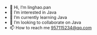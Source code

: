 - 👋 Hi, I’m linghao.pan
- 👀 I’m interested in Java
- 🌱 I’m currently learning Java
- 💞️ I’m looking to collaborate on Java
- 📫 How to reach me 957115234@qq.com

<!---
Tompan1234/Tompan1234 is a ✨ special ✨ repository because its `README.md` (this file) appears on your GitHub profile.
You can click the Preview link to take a look at your changes.
--->
